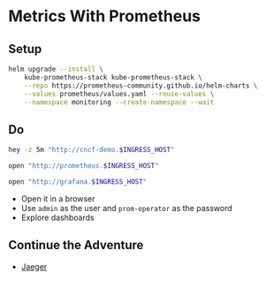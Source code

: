 # Metrics With Prometheus

## Setup

```bash
helm upgrade --install \
    kube-prometheus-stack kube-prometheus-stack \
    --repo https://prometheus-community.github.io/helm-charts \
    --values prometheus/values.yaml --reuse-values \
    --namespace monitoring --create-namespace --wait
```

## Do

```sh
hey -z 5m "http://cncf-demo.$INGRESS_HOST"

open "http://prometheus.$INGRESS_HOST"

open "http://grafana.$INGRESS_HOST"
```

* Open it in a browser
* Use `admin` as the user and `prom-operator` as the password
* Explore dashboards

## Continue the Adventure

* [Jaeger](../tracing/kubecon-slc-jaeger.md)
